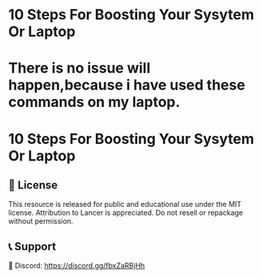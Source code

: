# 10 Steps For Boosting Your Sysytem Or Laptop
# There is no issue will happen,because i have used these commands on my laptop.
# 10 Steps For Boosting Your Sysytem Or Laptop


## 📜 License
This resource is released for public and educational use under the MIT license. Attribution to Lancer is appreciated. Do not resell or repackage without permission.

## 📞 Support
💬 Discord: https://discord.gg/fbxZaRBjHh
